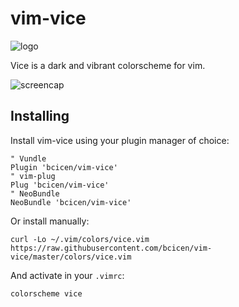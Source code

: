 # vim-vice
![logo][logo]

Vice is a dark and vibrant colorscheme for vim.

![screencap][screencap]

## Installing

Install vim-vice using your plugin manager of choice:
```
" Vundle
Plugin 'bcicen/vim-vice'
" vim-plug
Plug 'bcicen/vim-vice'
" NeoBundle
NeoBundle 'bcicen/vim-vice'
```

Or install manually:
```
curl -Lo ~/.vim/colors/vice.vim https://raw.githubusercontent.com/bcicen/vim-vice/master/colors/vice.vim
```

And activate in your `.vimrc`:
```
colorscheme vice
```

[logo]: http://i.imgur.com/HWvyN7M.png "vice"
[screencap]: http://i.imgur.com/Ls6F24r.png "vice"
